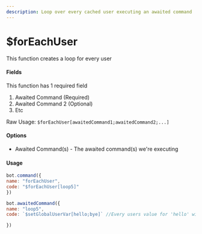 ```yaml
---
description: Loop over every cached user executing an awaited command
---
```


# $forEachUser

This function creates a loop for every user

#### Fields

This function has 1 required field

1. Awaited Command (Required)
2. Awaited Command 2 (Optional)
3. Etc

Raw Usage: `$forEachUser[awaitedCommand1;awaitedCommand2;...]`

#### Options

* Awaited Command(s) - The awaited command(s) we're executing

#### Usage

```javascript
bot.command({
name: "forEachUser",
code: "$forEachUser[loop5]"
})

bot.awaitedCommand({
name: "loop5",
code: `$setGlobalUserVar[hello;bye]` //Every users value for 'hello' will be 'bye'

})
```

